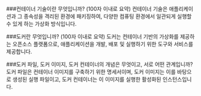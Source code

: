 ###컨테이너 기술이란 무엇입니까? (100자 이내로 요약) 컨테이너 기술은 애플리케이션과 그 종속성을 격리된 환경에 패키징하여, 다양한 컴퓨팅 환경에서 일관되게 실행할 수 있게 하는 가상화 방식입니다.

###도커란 무엇입니까? (100자 이내로 요약) 도커는 컨테이너 기반의 가상화를 제공하는 오픈소스 플랫폼으로, 애플리케이션을 개발, 배포 및 실행하기 위한 도구와 서비스를 제공합니다.

###도커 파일, 도커 이미지, 도커 컨테이너의 개념은 무엇이고, 서로 어떤 관계입니까? 도커 파일은 컨테이너 이미지를 구축하기 위한 명세서이며, 도커 이미지는 이를 바탕으로 생성된 실행 파일이고, 도커 컨테이너는 이 이미지를 실행한 활성화된 인스턴스입니다.